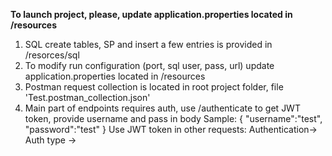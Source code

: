 **To launch project, please, update application.properties located in /resources**

1. SQL create tables, SP and insert a few entries is provided in /resorces/sql
2. To modify run configuration (port, sql user, pass, url) update application.properties located in /resources
3. Postman request collection is located in root project folder, file 'Test.postman_collection.json'
4. Main part of endpoints requires auth, use /authenticate to get JWT token, provide username and pass in body
   Sample:
    {
        "username":"test",
        "password":"test"
    }
   Use JWT token in other requests: Authentication-> Auth type ->
